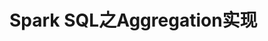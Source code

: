 Spark SQL之Aggregation实现
===================================================================================
